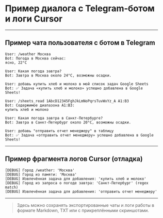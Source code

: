# Пример диалога с Telegram-ботом и логи Cursor

---

## Пример чата пользователя с ботом в Telegram

```
User: /weather Москва
Bot: Погода в Москва сейчас:
ясно, 22°C

User: Какая погода завтра?
Bot: Завтра в Москва около 24°C, возможны осадки.

User: добавь купить хлеб и молоко в мой список задач Google Sheets
Bot: ✅ Задача «купить хлеб и молоко» успешно добавлена в Google Sheets!

User: /sheets_read 1AbcD12345FghJkLmNoPqrsTuvWxYz_A A1:B3
Bot: Содержимое диапазона A1:B3:
купить хлеб и молоко

User: Какая погода завтра в Санкт-Петербурге?
Bot: Завтра в Санкт-Петербург около 20°C, возможны осадки.

User: добавь "отправить отчет менеджеру" в таблицу
Bot: ✅ Задача «отправить отчет менеджеру» успешно добавлена в Google Sheets!
```

---

## Пример фрагмента логов Cursor (отладка)

```
[DEBUG] Город /weather: 'Москва'
[DEBUG] Город из памяти: 'Москва'
[DEBUG] Извлечённая задача для добавления: 'купить хлеб и молоко'
[DEBUG] Город из запроса о погоде завтра: 'Санкт-Петербург' (regex match)
[DEBUG] Извлечённая задача для добавления: 'отправить отчет менеджеру'
```

---

> Здесь можно сохранять экспортированные чаты и логи работы в формате Markdown, TXT или с прикреплёнными скриншотами.
